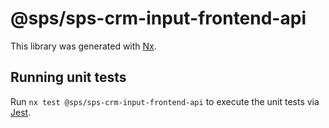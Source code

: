 # @sps/sps-crm-input-frontend-api

This library was generated with [Nx](https://nx.dev).

## Running unit tests

Run `nx test @sps/sps-crm-input-frontend-api` to execute the unit tests via [Jest](https://jestjs.io).
